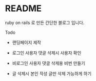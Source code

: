 # README

ruby on rails 로 만든 간단한 블로그 입니다. 


Todo
* 랜딩페이지 제작

* 로그인 사용자 댓글 삭제시 사용자 확인

* 비로그인 사용자 댓글 삭제용 비번 만들기

* 글 삭제시 본인 작성 글만 삭제 가능하게 하기